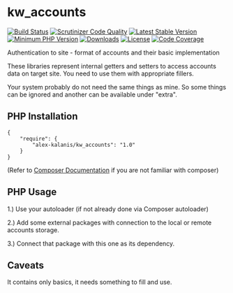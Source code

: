 # kw_accounts

[![Build Status](https://app.travis-ci.com/alex-kalanis/kw_accounts.svg?branch=master)](https://app.travis-ci.com/github/alex-kalanis/kw_accounts)
[![Scrutinizer Code Quality](https://scrutinizer-ci.com/g/alex-kalanis/kw_accounts/badges/quality-score.png?b=master)](https://scrutinizer-ci.com/g/alex-kalanis/kw_accounts/?branch=master)
[![Latest Stable Version](https://poser.pugx.org/alex-kalanis/kw_accounts/v/stable.svg?v=1)](https://packagist.org/packages/alex-kalanis/kw_accounts)
[![Minimum PHP Version](https://img.shields.io/badge/php-%3E%3D%207.3-8892BF.svg)](https://php.net/)
[![Downloads](https://img.shields.io/packagist/dt/alex-kalanis/kw_accounts.svg?v1)](https://packagist.org/packages/alex-kalanis/kw_accounts)
[![License](https://poser.pugx.org/alex-kalanis/kw_accounts/license.svg?v=1)](https://packagist.org/packages/alex-kalanis/kw_accounts)
[![Code Coverage](https://scrutinizer-ci.com/g/alex-kalanis/kw_accounts/badges/coverage.png?b=master&v=1)](https://scrutinizer-ci.com/g/alex-kalanis/kw_accounts/?branch=master)

Authentication to site - format of accounts and their basic implementation

These libraries represent internal getters and setters to access accounts data on
target site. You need to use them with appropriate fillers.

Your system probably do not need the same things as mine. So some things can be
ignored and another can be available under "extra".

## PHP Installation

```
{
    "require": {
        "alex-kalanis/kw_accounts": "1.0"
    }
}
```

(Refer to [Composer Documentation](https://github.com/composer/composer/blob/master/doc/00-intro.md#introduction) if you are not
familiar with composer)


## PHP Usage

1.) Use your autoloader (if not already done via Composer autoloader)

2.) Add some external packages with connection to the local or remote accounts storage.

3.) Connect that package with this one as its dependency.

## Caveats

It contains only basics, it needs something to fill and use.
